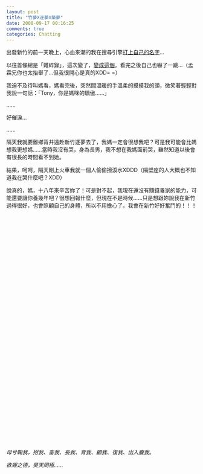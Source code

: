 ```yaml
---
layout: post
title: "竹夢X逐夢X築夢"
date: 2008-09-17 00:16:25
comments: true
categories: Chatting
---
```

<p>出發新竹的前一天晚上，心血來潮的我在搜尋引擎<a target="_blank" href="http://www.google.com.tw/search?source=ig&amp;hl=zh-TW&amp;q=%E7%B0%A1%E7%85%92%E8%88%AA&amp;meta=&amp;btnG=Google+%E6%90%9C%E5%B0%8B&amp;aq=f">打上自己的名字</a>...</p><p>以往首條總是「雜碎錄」，這次變了，<a target="_blank" href="http://www.peopo.org/portal.php?op=viewPost&amp;articleId=22660">變成這個</a>。看完之後自己也嚇了一跳...（孟霖兄你也太抬舉了...但我很開心是真的XDD= =）</p><p>我迫不及待叫媽看，媽看完後，突然間溫暖的手溫柔的摸摸我的頭，微笑著輕輕對我說一句話：「Tony，你是媽咪的驕傲......」</p><p>......</p><p>好催淚...</p><p>......</p><p>隔天我就要離鄉背井遠赴新竹逐夢去了，我媽一定會很想我吧？可是我可能會比媽想我更想媽......當時我沒有哭，身為長男，我不想在我媽面前哭，雖然知道以後會有很長的時間看不到她。</p><p>結果，呵呵，隔天剛上火車我就一個人偷偷擦淚水XDDD（隔壁座的人大概也不知道我在哭什麼吧？XDD）</p><p>說真的，媽，十八年來辛苦妳了！可是對不起，我現在還沒有賺錢養家的能力，可能還要讓你養幾年吧？很想回報什麼，但現在不是時候......只是想跟妳說我在新竹過得很好，也會照顧自己的身體，所以不用擔心了。我會在新竹好好奮鬥的！！！</p><p>&nbsp;</p><p>&nbsp;</p><p>&nbsp;</p><p>&nbsp;</p><p>&nbsp;</p><p>&nbsp;</p><p>&nbsp;</p><p>&nbsp;</p><p>&nbsp;</p><p>&nbsp;</p><p>&nbsp;</p><p>&nbsp;</p><p>&nbsp;</p><p>&nbsp;</p><p>&nbsp;</p><p>&nbsp;</p><p>&nbsp;</p><p>&nbsp;</p><p>&nbsp;</p><p>&nbsp;</p><p><i>母兮鞠我，拊我、畜我、長我、育我、顧我、復我、出入腹我。</i></p><p><i>欲報之德，昊天罔極......</i></p><p>&nbsp;</p>
